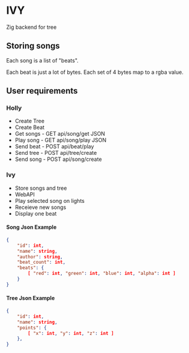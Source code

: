 # IVY
Zig backend for tree

## Storing songs

Each song is a list of "beats".

Each beat is just a lot of bytes.
Each set of 4 bytes map to a rgba value.

## User requirements

### Holly
- Create Tree
- Create Beat
- Get songs -           GET api/song/get            JSON
- Play song -           GET api/song/play           JSON
- Send beat -           POST api/beat/play
- Send tree -           POST api/tree/create
- Send song -           POST api/song/create

### Ivy
- Store songs and tree
- WebAPI
- Play selected song on lights
- Receieve new songs
- Display one beat



#### Song Json Example
```json
{
    "id": int,
    "name": string,
    "author": string,
    "beat_count": int,
    "beats": {
        [ "red": int, "green": int, "blue": int, "alpha": int ]
    }
}
```

#### Tree Json Example
```json
{
    "id": int,
    "name": string,
    "points": {
        [ "x": int, "y": int, "z": int ]
    },
}
```
